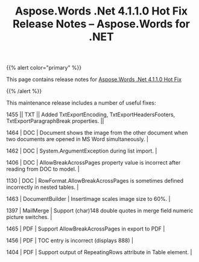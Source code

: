 ﻿---
title: Aspose.Words .Net 4.1.1.0 Hot Fix Release Notes – Aspose.Words for .NET
articleTitle: Aspose.Words .Net 4.1.1.0 Hot Fix Release Notes
linktitle: Aspose.Words .Net 4.1.1.0 Hot Fix Release Notes
description: "Aspose.Words .Net 4.1.1.0 Hot Fix Release Notes – learn about the latest updates and fixes."
type: docs
weight: 200
url: /net/aspose-words-net-4-1-1-0-hot-fix-release-notes/
---

{{% alert color="primary" %}} 

This page contains release notes for [Aspose.Words .Net 4.1.1.0 Hot Fix](https://downloads.aspose.com/words/net/new-releases/aspose.words-.net-4.1.1.0-hot-fix/)

{{% /alert %}} 

This maintenance release includes a number of useful fixes:

1455 || 
TXT || 
Added TxtExportEncoding, TxtExportHeadersFooters, TxtExportParagraphBreak properties. ||

1464 | DOC | 
Document shows the image from the other document when two documents are opened in MS Word simultaneously. |

1462 | DOC | 
System.ArgumentException during list import. |

1406 | DOC | 
AllowBreakAcrossPages property value is incorrect after reading from DOC to model. |

1130 | DOC | 
RowFormat.AllowBreakAcrossPages is sometimes defined incorrectly in nested tables. |

1463 | DocumentBuilder | 
InsertImage scales image size to 60%. |

1397 | MailMerge | 
Support (char)148 double quotes in merge field numeric picture switches. |

1465 | PDF | 
Support AllowBreakAcrossPages in export to PDF |

1456 | PDF | 
TOC entry is incorrect (displays 888) |

1404 | PDF | 
Support output of RepeatingRows attribute in Table element. |



